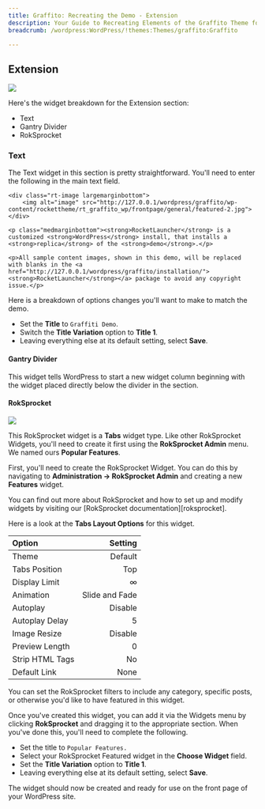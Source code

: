 ```yaml
---
title: Graffito: Recreating the Demo - Extension
description: Your Guide to Recreating Elements of the Graffito Theme for WordPress
breadcrumb: /wordpress:WordPress/!themes:Themes/graffito:Graffito

---
```


Extension
-----
![][demo5]

Here's the widget breakdown for the Extension section:

* Text
* Gantry Divider
* RokSprocket

### Text

The Text widget in this section is pretty straightforward. You'll need to enter the following in the main text field.

~~~
<div class="rt-image largemarginbottom">
    <img alt="image" src="http://127.0.0.1/wordpress/graffito/wp-content/rockettheme/rt_graffito_wp/frontpage/general/featured-2.jpg">
</div>

<p class="medmarginbottom"><strong>RocketLauncher</strong> is a customized <strong>WordPress</strong> install, that installs a <strong>replica</strong> of the <strong>demo</strong>.</p>

<p>All sample content images, shown in this demo, will be replaced with blanks in the <a href="http://127.0.0.1/wordpress/graffito/installation/"><strong>RocketLauncher</strong></a> package to avoid any copyright issue.</p>
~~~

Here is a breakdown of options changes you'll want to make to match the demo.

* Set the **Title** to `Graffiti Demo`.
* Switch the **Title Variation** option to **Title 1**.
* Leaving everything else at its default setting, select **Save**.

#### Gantry Divider

This widget tells WordPress to start a new widget column beginning with the widget placed directly below the divider in the section.

#### RokSprocket

![][demo6]

This RokSprocket widget is a **Tabs** widget type. Like other RokSprocket Widgets, you'll need to create it first using the **RokSprocket Admin** menu. We named ours **Popular Features**.

First, you'll need to create the RokSprocket Widget. You can do this by navigating to **Administration -> RokSprocket Admin** and creating a new **Features** widget. 

You can find out more about RokSprocket and how to set up and modify widgets by visiting our [RokSprocket documentation][roksprocket].

Here is a look at the **Tabs Layout Options** for this widget.

| Option          |        Setting |  
| :-------------- | -------------: |  
| Theme           |        Default |  
| Tabs Position   |            Top |  
| Display Limit   |              ∞ |  
| Animation       | Slide and Fade |  
| Autoplay        |        Disable |  
| Autoplay Delay  |              5 |  
| Image Resize    |        Disable |  
| Preview Length  |              0 |  
| Strip HTML Tags |             No |  
| Default Link    |           None |  

You can set the RokSprocket filters to include any category, specific posts, or otherwise you'd like to have featured in this widget.

Once you've created this widget, you can add it via the Widgets menu by clicking **RokSprocket** and dragging it to the appropriate section. When you've done this, you'll need to complete the following.

* Set the title to `Popular Features.`
* Select your RokSprocket Featured widget in the **Choose Widget** field.
* Set the **Title Variation** option to **Title 1**.
* Leaving everything else at its default setting, select **Save**.

The widget should now be created and ready for use on the front page of your WordPress site.

[demo5]: assets/wp_graffito_demo_5.jpeg
[demo6]: assets/wp_graffito_demo_6.jpeg